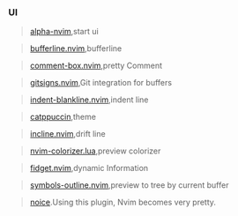 ### UI
> [alpha-nvim](goolord/alpha-nvim),start ui

> [bufferline.nvim](akinsho/bufferline.nvim),bufferline

> [comment-box.nvim](LudoPinelli/comment-box.nvim),pretty Comment

> [gitsigns.nvim](lewis6991/gitsigns.nvim),Git integration for buffers

> [indent-blankline.nvim](lukas-reineke/indent-blankline.nvim),indent line

> [catppuccin](catppuccin/nvim),theme

> [incline.nvim](b0o/incline.nvim),drift line

> [nvim-colorizer.lua](norcalli/nvim-colorizer.lua),preview colorizer

> [fidget.nvim](j-hui/fidget.nvim),dynamic Information

> [symbols-outline.nvim](simrat39/symbols-outline.nvim),preview to tree by current buffer

> [noice](folke/noice.nvim).Using this plugin, Nvim becomes very pretty.
